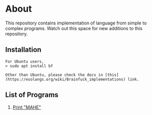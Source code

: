 # About

This repository contains implementation of language from simple to complex programs. Watch out this space for new additions to this repository.

## Installation

	For Ubuntu users,
	> sudo apt install bf

	Other than Ubuntu, please check the docs in [this](https://esolangs.org/wiki/Brainfuck_implementations) link.

## List of Programs

1. [Print "MAHE"](https://github.com/mahendran-narayanan/BrainFuck/blob/master/print%20mahe.bf)